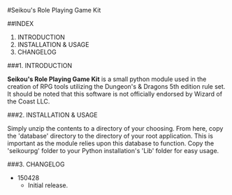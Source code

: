 #Seikou's Role Playing Game Kit


##INDEX

1. INTRODUCTION
2. INSTALLATION & USAGE
3. CHANGELOG


    
###1. INTRODUCTION

**Seikou's Role Playing Game Kit** is a small python module used in the creation of RPG tools utilizing the Dungeon's & Dragons 5th edition rule set. It should be noted that this software is not officially endorsed by Wizard of the Coast LLC.


###2. INSTALLATION & USAGE

Simply unzip the contents to a directory of your choosing. From here, copy the 'database' directory to the directory of your root application. This is important as the module relies upon this database to function. Copy the 'seikourpg' folder to your Python installation's 'Lib' folder for easy usage.

###3. CHANGELOG

- 150428
    - Initial release.
